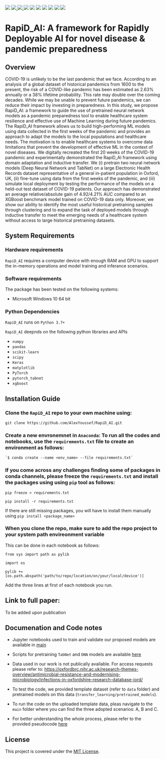 <a href="https://anaconda.org/"><img src="https://img.shields.io/static/v1?label=win-64&message=Anaconda.org&color=lightgreen&link=https://anaconda.org/"/></a>
<a href="https://github.com/AlexYoussef/RapiD_AI/blob/main/LICENSE"><img src="https://img.shields.io/static/v1?label=LICENSE&message=MIT&color=informational&link=https://github.com/AlexYoussef/RapiD_AI/blob/main/LICENSE"/>
<a href="https://keras.io/getting_started/"><img src="https://img.shields.io/static/v1?label=TensorFlow&message=Keras v2.6.0 &color=red&link=https://keras.io/getting_started/"/>
<a href="https://scikit-learn.org/stable/index.html"><img src="https://img.shields.io/static/v1?label=scikit-learn&message=v0.24.2&color=blue&link=https://scikit-learn.org/stable/index.html" /></a>
<a href="https://pandas.pydata.org/"><img src="https://img.shields.io/static/v1?label=pandas&message=v1.1.3.0&color=blueviolet&link=https://pandas.pydata.org/"/></a>
<a href="https://scipy.org/"><img src="https://img.shields.io/static/v1?label=SciPy&message=v1.5.2&color=informational&link=https://scipy.org/"/></a>
<a href="https://matplotlib.org/"><img src="https://img.shields.io/static/v1?label=Matplotlib&message=v3.2.1&color=yellow&link=https://matplotlib.org/"/></a>
<a href="https://pytorch.org/get-started/locally/"><img src="https://img.shields.io/static/v1?label=PyTorch&message=v1.12.1&color=red&link=https://pytorch.org/get-started/locally/"/></a>
<a href="https://pypi.org/project/pytorch-tabnet/"><img src="https://img.shields.io/static/v1?label=pytorch_tabnet&message=v4.0&color=red&link=https://pypi.org/project/pytorch-tabnet/"/></a>
<a href="https://xgboost.readthedocs.io/en/latest/index.html"><img src="https://img.shields.io/static/v1?label=xgboost&message=v1.6.2&color=9cf&link=https://xgboost.readthedocs.io/en/latest/index.html"/></a>
 
# RapiD_AI: A framework for Rapidly Deployable AI for novel disease \& pandemic preparedness

## Overview
COVID-19 is unlikely to be the last pandemic that we face. According to an analysis of a global dataset of historical pandemics from 1600 to the present, the risk of a COVID-like pandemic has been estimated as 2.63\% annually or a 38\% lifetime probability. This rate may double over the coming decades. While we may be unable to prevent future pandemics, we can reduce their impact by investing in preparedness. In this study, we propose RapiD\_AI: a framework to guide the use of pretrained neural network models as a pandemic preparedness tool to enable healthcare system resilience and effective use of Machine Learning during future pandemics. The RapiD\_AI framework allows us to build high-performing ML models using data collected in the first weeks of the pandemic and provides an approach to adapt the models to the local populations and healthcare needs. The motivation is to enable healthcare systems to overcome data limitations that prevent the development of effective ML in the context of novel diseases. We digitally recreated the first 20 weeks of the COVID-19 pandemic and experimentally demonstrated the RapiD\_AI framework using domain adaptation and inductive transfer. We (i) pretrain two neural network models (Deep Neural Network and TabNet) on a large Electronic Health Records dataset representative of a general in-patient population in Oxford, UK, (ii) fine-tune using data from the first weeks of the pandemic, and (iii) simulate local deployment by testing the performance of the models on a held-out test dataset of COVID-19 patients. Our approach has demonstrated an average relative/absolute gain of 4.92/4.21\% AUC compared to an XGBoost benchmark model trained on COVID-19 data only. Moreover, we show our ability to identify the most useful historical pretraining samples through clustering and to expand the task of deployed models through inductive transfer to meet the emerging needs of a healthcare system without access to large historical pretraining datasets.

## System Requirements
 ### Hardware requirements
   `RapiD_AI` requires a computer device with enough RAM and GPU to support the in-memory operations and model training and inferance scenarios.
 ### Software requirements
  The package has been tested on the following systems:
   * Microsoft Windows 10 64 bit
 ### Python Dependencies
 `RapiD_AI` runs on `Python 3.7+`
 
 `RapiD_AI` deepnds on the following python libraries and APIs 
   * `numpy`
   * `pandas`
   * `scikit-learn`
   * `scipy`
   * `Keras`
   * `matplotlib`
   * `PyTorch`
   * `pytorch_tabnet`
   * `xgboost`
 

## Installation Guide
### Clone the `RapiD_AI` repo to your own machine using:
   `git clone https://github.com/AlexYoussef/RapiD_AI.git`
### Create a new envronemnet in `Anaconda`: To run all the codes and notebooks, use the `requirements.txt` file to create an environment as follows:
    `$ conda create --name <env_name> --file requirements.txt`

### If you come across any challenges finding some of packages in conda channels, please freeze the `requirements.txt` and install the packages using using `pip` tool as follows:
 
`pip freeze > requirements.txt`
 
`pip install -r requirements.txt`
 
If there are still missing packages, you will have to install them manually using `pip install <package_name>`

### When you clone the repo, make sure to add the repo project to your system path envireonment variable
  This can be done in each notebook as follows:
 
  `from sys import path as pylib`
 
 `import os`
 
 `pylib += [os.path.abspath('path/to/repo/location/on/your/local/device')]`

 Add the three lines at first of each notebook you run.
 
## Link to full paper:
   To be added upon publication

##  Documenation and Code notes
- Jupyter notebooks used to train and validate our proposed models are available in [main](main/)
- Scripts for pretraining `TabNet` and `DNN` models are  available [here](transfer_learning/) 
- Data used in our work is not publically available. For access requests please refer to: https://oxfordbrc.nihr.ac.uk/research-themes-overview/antimicrobial-resistance-and-modernising-microbiology/infections-in-oxfordshire-research-database-iord/

- To test the code, we provided template dataset (refer to `data` folder) and pretrained models on this data (`transfer_learning/pretrained_models`).  
- To run the code on the uploaded template data, pleas navigate to the `main` folder where you can find the three adopted scenarios: A, B and C.
- For better understanding the whole process, please refer to the provided pseudocode [here](https://github.com/AlexYoussef/RapiD_AI/blob/main/RapiD_AI%20PSEUDOCODE.txt)

## License
This project is covered under the [MIT License](https://github.com/AlexYoussef/RapiD_AI/blob/main/LICENSE).

